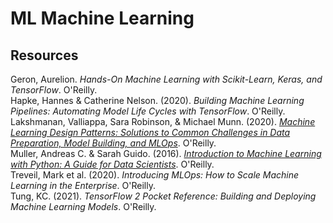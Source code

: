 # ML Machine Learning

## Resources

Geron, Aurelion. _Hands-On Machine Learning with Scikit-Learn, Keras, and TensorFlow_. O'Reilly.<br>
Hapke, Hannes & Catherine Nelson. (2020). _Building Machine Learning Pipelines: Automating Model Life Cycles with TensorFlow_. O'Reilly.<br>
Lakshmanan, Valliappa, Sara Robinson, & Michael Munn. (2020). [_Machine Learning Design Patterns: Solutions to Common Challenges in Data Preparation, Model Building, and MLOps_](https://github.com/GoogleCloudPlatform/ml-design-patterns). O'Reilly.<br>
Muller, Andreas C. & Sarah Guido. (2016). [_Introduction to Machine Learning with Python: A Guide for Data Scientists_](https://github.com/amueller/introduction_to_ml_with_python). O'Reilly.<br>
Treveil, Mark et al. (2020). _Introducing MLOps: How to Scale Machine Learning in the Enterprise_. O'Reilly.<br>
Tung, KC. (2021). _TensorFlow 2 Pocket Reference: Building and Deploying Machine Learning Models_. O'Reilly.<br>
